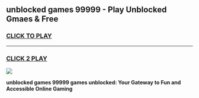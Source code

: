 
## unblocked games 99999 - Play Unblocked Gmaes & Free
<h3>
<a href="https://premium.freeplayer.one?title=unblocked_games_99999&ref=20F">CLICK TO PLAY</a></h3>
<hr>

<h3>
<a href="https://premium.freeplayer.one?title=unblocked_games_99999&ref=20F">CLICK 2 PLAY</a>
  
</h3>

<a href="https://premium.freeplayer.one?title=unblocked_games_99999&ref=20F/"><img src="https://clearcache.store/games.png"></a>


**unblocked games 99999 games unblocked: Your Gateway to Fun and Accessible Online Gaming**
